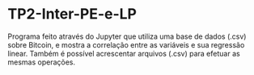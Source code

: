 # TP2-Inter-PE-e-LP

Programa feito através do Jupyter que utiliza uma base de dados (.csv) sobre Bitcoin, e mostra a correlação entre as variáveis e sua regressão linear. Também é possível acrescentar arquivos (.csv) para efetuar as mesmas operações.
